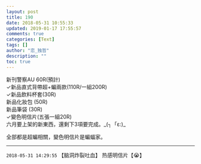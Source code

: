 ```yaml
---
layout: post
title: 190
date: 2018-05-31 10:55:33
updated: 2019-01-17 17:55:57
comments: true
categories: [Text]
tags: []
author: "恋_独哲"
description: ""
toc: true
---
```


<p>新刊警察AU 60R(預計)<br />✓新品直式背帶超+蝙兩款(110R/一組200R)<br />✓新品飲料杯套(30R)<br />新品化妝包&nbsp;(50R)<br />新品筆袋&nbsp;(30R)<br />✓變色明信片(五張一組20R)<br />六月要上架的新東西，還剩下3項要完成。_(┐「ε:)_<br /></p> 
<p>全部都是超蝙相關，變色明信片是蝙蝠家。</p>

---

`2018-05-31 14:29:55` 【脑洞炸裂吐血】 热感明信片【😭】
